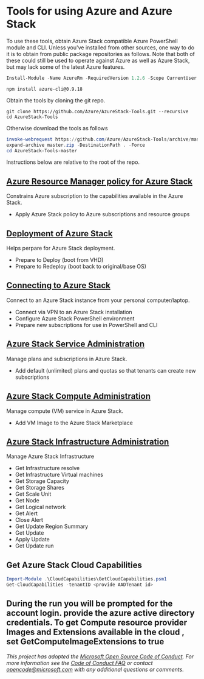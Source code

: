 # Tools for using Azure and Azure Stack

To use these tools, obtain Azure Stack compatible Azure PowerShell module and CLI. Unless you've installed from other sources, one way to do it is to obtain from public package repositories as follows. Note that both of these could still be used to operate against Azure as well as Azure Stack, but may lack some of the latest Azure features.

```powershell
Install-Module -Name AzureRm -RequiredVersion 1.2.6 -Scope CurrentUser
```

```
npm install azure-cli@0.9.18
```

Obtain the tools by cloning the git repo.

```
git clone https://github.com/Azure/AzureStack-Tools.git --recursive
cd AzureStack-Tools
```

Otherwise download the tools as follows

```powershell
invoke-webrequest https://github.com/Azure/AzureStack-Tools/archive/master.zip -OutFile master.zip
expand-archive master.zip -DestinationPath . -Force
cd AzureStack-Tools-master
```
Instructions below are relative to the root of the repo.

## [Azure Resource Manager policy for Azure Stack](Policy)

Constrains Azure subscription to the capabilities available in the Azure Stack.
- Apply Azure Stack policy to Azure subscriptions and resource groups

## [Deployment of Azure Stack](Deployment)

Helps perpare for Azure Stack deployment.
-	Prepare to Deploy (boot from VHD)
-	Prepare to Redeploy (boot back to original/base OS)

## [Connecting to Azure Stack](Connect)

Connect to an Azure Stack instance from your personal computer/laptop.
- Connect via VPN to an Azure Stack installation
- Configure Azure Stack PowerShell environment
- Prepare new subscriptions for use in PowerShell and CLI

## [Azure Stack Service Administration](ServiceAdmin)

Manage plans and subscriptions in Azure Stack.
- Add default (unlimited) plans and quotas so that tenants can create new subscriptions

## [Azure Stack Compute Administration](ComputeAdmin)

Manage compute (VM) service in Azure Stack.
- Add VM Image to the Azure Stack Marketplace

## [Azure Stack Infrastructure Administration](Infrastructure)

Manage Azure Stack Infrastructure
- Get Infrastructure resolve
- Get Infrastructure Virtual machines
- Get Storage Capacity
- Get Storage Shares
- Get Scale Unit
- Get Node
- Get Logical network
- Get Alert
- Close Alert
- Get Update Region Summary
- Get Update
- Apply Update
- Get Update run

## Get Azure Stack Cloud Capabilities

```powershell
Import-Module .\CloudCapabilities\GetCloudCapabilities.psm1
Get-CloudCapabilities -tenantID <provide AADTenant id>
```
During the run you will be prompted for the account login. provide the azure active directory credentials. To get Compute resource provider Images and Extensions available in the cloud , set GetComputeImageExtensions to true
---
_This project has adopted the [Microsoft Open Source Code of Conduct](https://opensource.microsoft.com/codeofconduct/). For more information see the [Code of Conduct FAQ](https://opensource.microsoft.com/codeofconduct/faq/) or contact [opencode@microsoft.com](mailto:opencode@microsoft.com) with any additional questions or comments._
